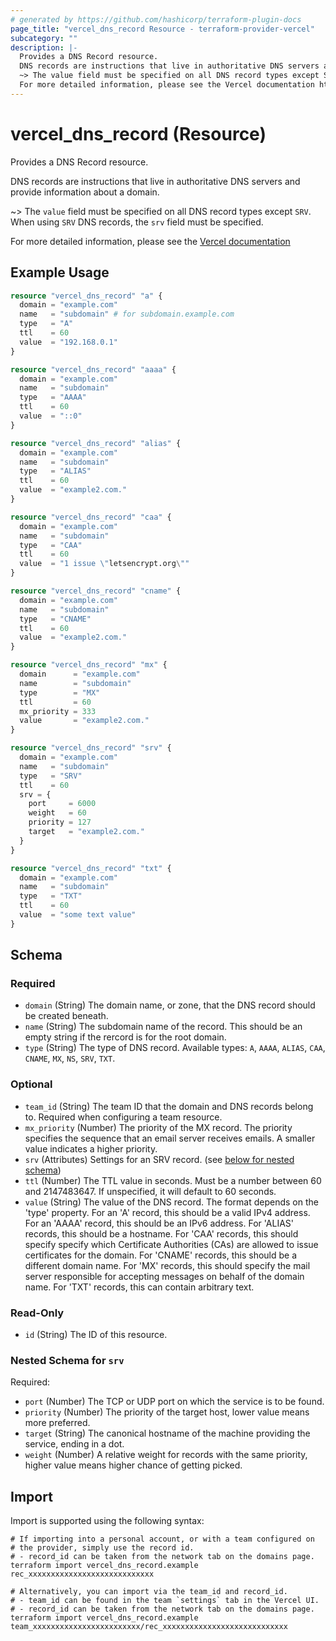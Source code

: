```yaml
---
# generated by https://github.com/hashicorp/terraform-plugin-docs
page_title: "vercel_dns_record Resource - terraform-provider-vercel"
subcategory: ""
description: |-
  Provides a DNS Record resource.
  DNS records are instructions that live in authoritative DNS servers and provide information about a domain.
  ~> The value field must be specified on all DNS record types except SRV. When using SRV DNS records, the srv field must be specified.
  For more detailed information, please see the Vercel documentation https://vercel.com/docs/concepts/projects/custom-domains#dns-records
---
```


# vercel_dns_record (Resource)

Provides a DNS Record resource.

DNS records are instructions that live in authoritative DNS servers and provide information about a domain.

~> The `value` field must be specified on all DNS record types except `SRV`. When using `SRV` DNS records, the `srv` field must be specified.

For more detailed information, please see the [Vercel documentation](https://vercel.com/docs/concepts/projects/custom-domains#dns-records)

## Example Usage

```terraform
resource "vercel_dns_record" "a" {
  domain = "example.com"
  name   = "subdomain" # for subdomain.example.com
  type   = "A"
  ttl    = 60
  value  = "192.168.0.1"
}

resource "vercel_dns_record" "aaaa" {
  domain = "example.com"
  name   = "subdomain"
  type   = "AAAA"
  ttl    = 60
  value  = "::0"
}

resource "vercel_dns_record" "alias" {
  domain = "example.com"
  name   = "subdomain"
  type   = "ALIAS"
  ttl    = 60
  value  = "example2.com."
}

resource "vercel_dns_record" "caa" {
  domain = "example.com"
  name   = "subdomain"
  type   = "CAA"
  ttl    = 60
  value  = "1 issue \"letsencrypt.org\""
}

resource "vercel_dns_record" "cname" {
  domain = "example.com"
  name   = "subdomain"
  type   = "CNAME"
  ttl    = 60
  value  = "example2.com."
}

resource "vercel_dns_record" "mx" {
  domain      = "example.com"
  name        = "subdomain"
  type        = "MX"
  ttl         = 60
  mx_priority = 333
  value       = "example2.com."
}

resource "vercel_dns_record" "srv" {
  domain = "example.com"
  name   = "subdomain"
  type   = "SRV"
  ttl    = 60
  srv = {
    port     = 6000
    weight   = 60
    priority = 127
    target   = "example2.com."
  }
}

resource "vercel_dns_record" "txt" {
  domain = "example.com"
  name   = "subdomain"
  type   = "TXT"
  ttl    = 60
  value  = "some text value"
}
```

<!-- schema generated by tfplugindocs -->
## Schema

### Required

- `domain` (String) The domain name, or zone, that the DNS record should be created beneath.
- `name` (String) The subdomain name of the record. This should be an empty string if the rercord is for the root domain.
- `type` (String) The type of DNS record. Available types: `A`, `AAAA`, `ALIAS`, `CAA`, `CNAME`, `MX`, `NS`, `SRV`, `TXT`.

### Optional

- `team_id` (String) The team ID that the domain and DNS records belong to. Required when configuring a team resource.
- `mx_priority` (Number) The priority of the MX record. The priority specifies the sequence that an email server receives emails. A smaller value indicates a higher priority.
- `srv` (Attributes) Settings for an SRV record. (see [below for nested schema](#nestedatt--srv))
- `ttl` (Number) The TTL value in seconds. Must be a number between 60 and 2147483647. If unspecified, it will default to 60 seconds.
- `value` (String) The value of the DNS record. The format depends on the 'type' property.
For an 'A' record, this should be a valid IPv4 address.
For an 'AAAA' record, this should be an IPv6 address.
For 'ALIAS' records, this should be a hostname.
For 'CAA' records, this should specify specify which Certificate Authorities (CAs) are allowed to issue certificates for the domain.
For 'CNAME' records, this should be a different domain name.
For 'MX' records, this should specify the mail server responsible for accepting messages on behalf of the domain name.
For 'TXT' records, this can contain arbitrary text.

### Read-Only

- `id` (String) The ID of this resource.

<a id="nestedatt--srv"></a>
### Nested Schema for `srv`

Required:

- `port` (Number) The TCP or UDP port on which the service is to be found.
- `priority` (Number) The priority of the target host, lower value means more preferred.
- `target` (String) The canonical hostname of the machine providing the service, ending in a dot.
- `weight` (Number) A relative weight for records with the same priority, higher value means higher chance of getting picked.

## Import

Import is supported using the following syntax:

```shell
# If importing into a personal account, or with a team configured on
# the provider, simply use the record id.
# - record_id can be taken from the network tab on the domains page.
terraform import vercel_dns_record.example rec_xxxxxxxxxxxxxxxxxxxxxxxxxxxx

# Alternatively, you can import via the team_id and record_id.
# - team_id can be found in the team `settings` tab in the Vercel UI.
# - record_id can be taken from the network tab on the domains page.
terraform import vercel_dns_record.example team_xxxxxxxxxxxxxxxxxxxxxxxx/rec_xxxxxxxxxxxxxxxxxxxxxxxxxxxx
```
